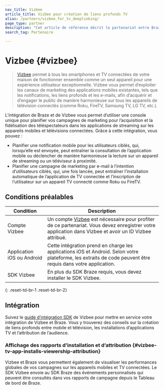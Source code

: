 ```yaml
---
nav_title: Vizbee
article_title: Vizbee pour création de liens profonds TV
alias: /partners/vizbee_for_tv_deeplinking/
page_type: partner
description: "Cet article de référence décrit le partenariat entre Braze et Vizbee et la façon de l’utiliser pour prendre en charge la création de liens profonds TV."
search_tag: Partenaire

---
```

# Vizbee {#vizbee}

> [Vizbee][1] permet à tous les smartphones et TV connectées de votre maison de fonctionner ensemble comme un seul appareil pour une expérience utilisateur exceptionnelle. Vizbee vous permet d’exploiter les canaux de marketing des applications mobiles existantes, tels que les notifications, les liens profonds et les e-mails, afin d’acquérir et d’engager le public de manière harmonieuse sur tous les appareils de télévision connectés (comme Roku, FireTV, Samsung TV, LG TV, etc.).

L’intégration de Braze et de Vizbee vous permet d’utiliser une console unique pour planifier vos campagnes de marketing pour l’acquisition et la fidélisation des téléspectateurs dans les applications de streaming sur les appareils mobiles et télévisions connectées. Grâce à cette intégration, vous pouvez :
- Planifier une notification mobile pour les utilisateurs ciblés, qui, lorsqu’elle est envoyée, peut entraîner la consultation de l’application mobile ou déclencher de manière harmonieuse la lecture sur un appareil de streaming ou un téléviseur à proximité.
- Planifier une campagne de marketing par e-mail à l’intention d’utilisateurs ciblés, qui, une fois lancée, peut entraîner l’installation automatique de l’application de TV connectée et l’inscription de l’utilisateur sur un appareil TV connecté comme Roku ou FireTV.

## Conditions préalables

| Condition | Description |
|---|---|
| Compte Vizbee | Un compte [Vizbee][1] est nécessaire pour profiter de ce partenariat. Vous devez enregistrer votre application dans Vizbee et avoir un ID Vizbee attribué. |
| Application iOS ou Android | Cette intégration prend en charge les applications iOS et Android. Selon votre plateforme, les extraits de code peuvent être requis dans votre application. |
| SDK Vizbee | En plus du SDK Braze requis, vous devez installer le SDK Vizbee. |
{: .reset-td-br-1 .reset-td-br-2}

## Intégration

Suivez le [guide d’intégration SDK][2] de Vizbee pour mettre en service votre intégration de Vizbee et Braze. Vous y trouverez des conseils sur la création de liens profonds entre mobile et télévision, les installations d’applications TV et l’attribution de l’audience. 

### Affichage des rapports d’installation et d’attribution {#vizbee-tv-app-installs-viewership-attribution}

Vizbee et Braze vous permettent également de visualiser les performances globales de vos campagnes sur les appareils mobiles et TV connectées. Le SDK Vizbee envoie au SDK Braze des événements personnalisés qui peuvent être consultés dans vos rapports de campagne depuis le Tableau de bord de Braze.

[1]: https://vizbee.tv/
[2]: https://console.vizbee.tv/app/vzb1765003429/develop/guides/ios-promote/swift
[3]: https://console.vizbee.tv/app/vzb1765003429/develop/guides/ios-promote/objc